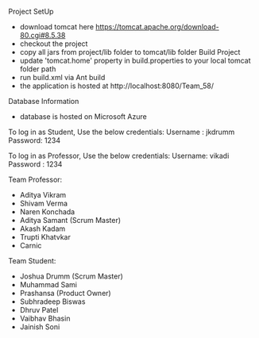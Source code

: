 Project SetUp
-	download tomcat here https://tomcat.apache.org/download-80.cgi#8.5.38
- 	checkout the project 
-  copy all jars from project/lib folder to tomcat/lib folder
Build Project
 - update 'tomcat.home' property in build.properties to your local tomcat folder path
 - run build.xml via Ant build
 - the application is hosted at http://localhost:8080/Team_58/
 
 Database Information
 - database is hosted on Microsoft Azure

To log in as Student, Use the below credentials:
Username : jkdrumm
Password: 1234

To log in as Professor, Use the below credentials:
Username: vikadi
Password : 1234

Team Professor:
- Aditya Vikram
- Shivam Verma
- Naren Konchada
- Aditya Samant (Scrum Master)
- Akash Kadam
- Trupti Khatvkar
- Carnic

Team Student:
- Joshua Drumm (Scrum Master)
- Muhammad Sami
- Prashansa (Product Owner)
- Subhradeep Biswas
- Dhruv Patel
- Vaibhav Bhasin
- Jainish Soni
